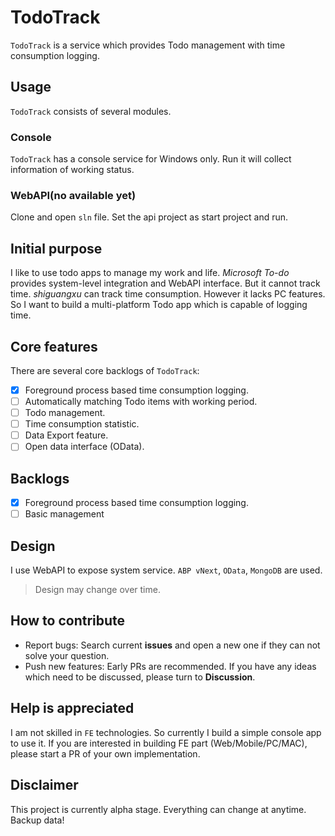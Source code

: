 # TodoTrack
`TodoTrack` is a service which provides Todo management with time consumption logging.

## Usage
`TodoTrack` consists of several modules.
### Console
`TodoTrack` has a console service for Windows only. Run it will collect information of working status.

### WebAPI(no available yet)
Clone and open `sln` file. Set the api project as start project and run.

## Initial purpose
I like to use todo apps to manage my work and life. *Microsoft To-do* provides system-level integration and WebAPI interface. But it cannot track time. *shiguangxu* can track time consumption. However it lacks PC features. So I want to build a multi-platform Todo app which is capable of logging time.

## Core features
There are several core backlogs of `TodoTrack`:
- [x] Foreground process based time consumption logging.
- [ ] Automatically matching Todo items with working period.
- [ ] Todo management.
- [ ] Time consumption statistic.
- [ ] Data Export feature.
- [ ] Open data interface (OData).

## Backlogs
- [x] Foreground process based time consumption logging.
- [ ] Basic management

## Design
I use WebAPI to expose system service. `ABP vNext`, `OData`, `MongoDB` are used.

> Design may change over time.

## How to contribute
- Report bugs: Search current **issues** and open a new one if they can not solve your question.
- Push new features: Early PRs are recommended. If you have any ideas which need to be discussed, please turn to **Discussion**.

## **Help is appreciated**
I am not skilled in `FE` technologies. So currently I build a simple console app to use it. If you are interested in building FE part (Web/Mobile/PC/MAC), please start a PR of your own implementation. 

## Disclaimer
This project is currently alpha stage. Everything can change at anytime. Backup data!